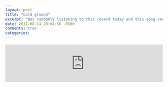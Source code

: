 ```yaml
---
layout: post
title: "Cold ground"
excerpt: "Was randomly listening to this record today and this song seemed relevant given the events of this past weekend."
date: 2017-08-14 20:04:56 -0500
comments: true
categories: 
---
```


<iframe style="border: 0; width: 100%; height: 120px;" src="https://bandcamp.com/EmbeddedPlayer/album=2519857331/size=large/bgcol=ffffff/linkcol=0687f5/tracklist=false/artwork=small/track=1553889241/transparent=true/" seamless><a href="http://billmalloneemusic.bandcamp.com/album/welcome-to-struggleville">Welcome to Struggleville by Vigilantes of Love</a></iframe>
